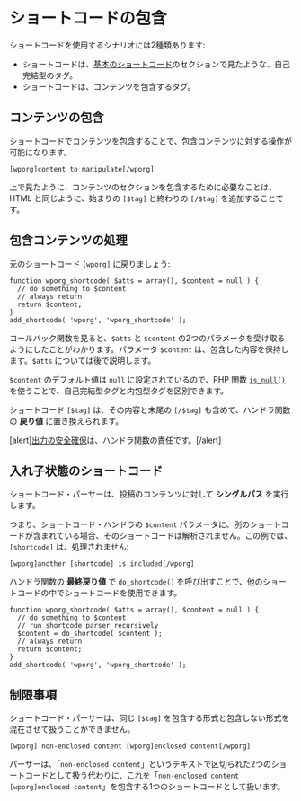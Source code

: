 <!--
# Enclosing Shortcodes
-->

# ショートコードの包含

<!--
The are two scenarios for using shortcodes:
-->

ショートコードを使用するシナリオには2種類あります:

<!--
- The shortcode is a self-closing tag like we seen in the [Basic Shortcodes](https://developer.wordpress.org/plugins/shortcodes/basic-shortcodes/) section.
- The shortcode is enclosing content.
-->

- ショートコードは、[基本のショートコード](https://developer.wordpress.org/plugins/shortcodes/basic-shortcodes/)のセクションで見たような、自己完結型のタグ。
- ショートコードは、コンテンツを包含するタグ。

<!--
## Enclosing Content
-->

## コンテンツの包含

<!--
Enclosing content with a shortcode allows manipulations on the enclosed content.
-->

ショートコードでコンテンツを包含することで、包含コンテンツに対する操作が可能になります。

```
[wporg]content to manipulate[/wporg]
```

<!--
As seen above, all you need to do in order to enclose a section of content is add a beginning `[$tag]` and an end `[/$tag]`, similar to HTML.
-->

上で見たように、コンテンツのセクションを包含するために必要なことは、HTML と同じように、始まりの `[$tag]` と終わりの `[/$tag]` を追加することです。

<!--
## Processing Enclosed Content
-->

## 包含コンテンツの処理

<!--
Lets get back to our original `[wporg]` shortcode code:
-->

元のショートコード `[wporg]` に戻りましょう:

```
function wporg_shortcode( $atts = array(), $content = null ) {
  // do something to $content
  // always return
  return $content;
}
add_shortcode( 'wporg', 'wporg_shortcode' );
```

<!--
Looking at the callback function we see that we chose to accept two parameters, `$atts` and `$content`. The `$content` parameter is going to hold our enclosed content. We will talk about `$atts` later.
-->

コールバック関数を見ると、`$atts` と `$content` の2つのパラメータを受け取るようにしたことがわかります。パラメータ `$content` は、包含した内容を保持します。`$atts` については後で説明します。

<!--
The default value of `$content` is set to `null` so we can differentiate between a self-closing tag and enclosing tags by using PHP function [`is_null()`](https://www.php.net/manual/en/function.is-null.php).
-->

`$content` のデフォルト値は `null` に設定されているので、PHP 関数 [`is_null()`](https://www.php.net/manual/en/function.is-null.php) を使うことで、自己完結型タグと内包型タグを区別できます。

<!--
The shortcode `[$tag]`, including its content and the end `[/$tag]` will be replaced with the **return value** of the handler function.
-->

ショートコード `[$tag]` は、その内容と末尾の `[/$tag]` も含めて、ハンドラ関数の **戻り値** に置き換えられます。

<!--
[alert]It is the responsibility of the handler function to [secure the output](https://developer.wordpress.org/plugins/security/securing-output/).[/alert]
-->

[alert][出力の安全確保](https://developer.wordpress.org/plugins/security/securing-output/)は、ハンドラ関数の責任です。[/alert]

<!--
## Shortcode-ception
-->

## 入れ子状態のショートコード

<!--
The shortcode parser performs a **single pass** on the content of the post.
-->

ショートコード・パーサーは、投稿のコンテンツに対して **シングルパス** を実行します。

<!--
This means that if the `$content` parameter of a shortcode handler contains another shortcode, it won’t be parsed. In this example, `[shortcode]` will not be processed:
-->

つまり、ショートコード・ハンドラの `$content` パラメータに、別のショートコードが含まれている場合、そのショートコードは解析されません。この例では、`[shortcode]` は、処理されません:

```
[wporg]another [shortcode] is included[/wporg]
```

<!--
Using shortcodes inside other shortcodes is possible by calling `do_shortcode()` on the **final return value** of the handler function.
-->

ハンドラ関数の **最終戻り値** で `do_shortcode()` を呼び出すことで、他のショートコードの中でショートコードを使用できます。

```
function wporg_shortcode( $atts = array(), $content = null ) {
  // do something to $content
  // run shortcode parser recursively
  $content = do_shortcode( $content );
  // always return
  return $content;
}
add_shortcode( 'wporg', 'wporg_shortcode' );
```

<!--
## Limitations
-->

## 制限事項

<!--
The shortcode parser is unable to handle mixing of enclosing and non-enclosing forms of the same `[$tag]`.
-->

ショートコード・パーサーは、同じ `[$tag]` を包含する形式と包含しない形式を混在させて扱うことができません。

```
[wporg] non-enclosed content [wporg]enclosed content[/wporg]
```

<!--
Instead of being treated as two shortcodes separated by the text "`non-enclosed content`", the parser treats this as a single shortcode enclosing "`non-enclosed content [wporg]enclosed content`".
-->

パーサーは、「`non-enclosed content`」というテキストで区切られた2つのショートコードとして扱う代わりに、これを「`non-enclosed content [wporg]enclosed content`」を包含する1つのショートコードとして扱います。
